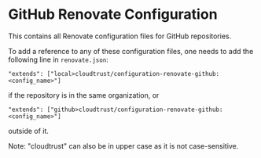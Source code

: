 # GitHub Renovate Configuration

This contains all Renovate configuration files for GitHub repositories. 

To add a reference to any of these configuration files, one needs to add the following line in `renovate.json`:

```
"extends": ["local>cloudtrust/configuration-renovate-github:<config_name>"]
```
if the repository is in the same organization, or
```
"extends": ["github>cloudtrust/configuration-renovate-github:<config_name>"]
```
outside of it.

Note: "cloudtrust" can also be in upper case as it is not case-sensitive.
